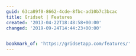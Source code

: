 ```yaml
---
guid: 63ca89f0-8662-4cde-8fbc-ad10b7c3bcac
title: Gridset | Features
created: '2013-04-22T18:48:58+00:00'
changed: '2019-09-24T14:44:23+00:00'


bookmark_of: 'https://gridsetapp.com/features/'
---
```




